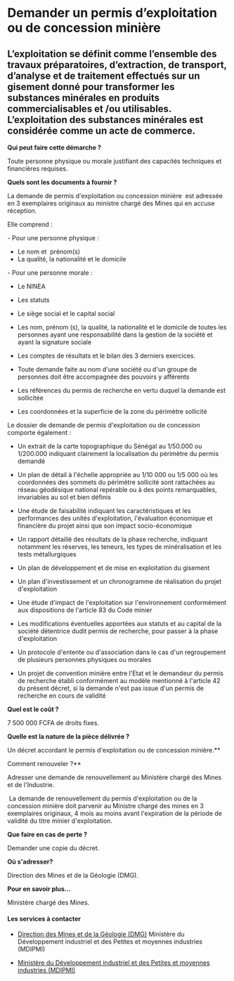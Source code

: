 # Demander un permis d’exploitation ou de concession minière

L’exploitation se définit comme l’ensemble des travaux préparatoires, d’extraction, de transport, d’analyse et de traitement effectués sur un gisement donné pour transformer les substances minérales en produits commercialisables et /ou utilisables. L’exploitation des substances minérales est considérée comme un acte de commerce.
------------------------------------------------------------------------------------------------------------------------------------------------------------------------------------------------------------------------------------------------------------------------------------------------------------------------------------------

**Qui peut faire cette démarche ?**

Toute personne physique ou morale justifiant des capacités techniques et financières requises.

**Quels sont les documents à fournir ?**

La demande de permis d'exploitation ou concession minière  est adressée en 3 exemplaires originaux au ministre chargé des Mines qui en accuse réception.  

Elle comprend :

\- Pour une personne physique :    

*   Le nom et  prénom(s) 
*   La qualité, la nationalité et le domicile

\- Pour une personne morale :  

*   Le NINEA  
    
*   Les statuts  
    
*   Le siège social et le capital social  
    
*   Les nom, prénom (s), la qualité, la nationalité et le domicile de toutes les personnes ayant une responsabilité dans la gestion de la société et ayant la signature sociale  
    
*   Les comptes de résultats et le bilan des 3 derniers exercices.
*   Toute demande faite au nom d'une société ou d'un groupe de personnes doit être accompagnée des pouvoirs y afférents
*   Les références du permis de recherche en vertu duquel la demande est sollicitée  
    
*   Les coordonnées et la superficie de la zone du périmètre sollicité  
    

Le dossier de demande de permis d'exploitation ou de concession comporte également :  

*   Un extrait de la carte topographique du Sénégal au 1/50.000 ou 1/200.000 indiquant clairement la localisation du périmètre du permis demandé  
    
*   Un plan de détail à l'échelle appropriée au 1/10 000 ou 1/5 000 où les coordonnées des sommets du périmètre sollicité sont rattachées au réseau géodésique national repérable ou à des points remarquables, invariables au sol et bien définis  
    
*   Une étude de faisabilité indiquant les caractéristiques et les performances des unités d'exploitation, l'évaluation économique et financière du projet ainsi que son impact socio-économique
*   Un rapport détaillé des résultats de la phase recherche, indiquant notamment les réserves, les teneurs, les types de minéralisation et les tests métallurgiques  
    
*   Un plan de développement et de mise en exploitation du gisement  
    
*   Un plan d'investissement et un chronogramme de réalisation du projet d'exploitation  
    
*   Une étude d'impact de l'exploitation sur l'environnement conformément aux dispositions de l'article 83 du Code minier  
    
*   Les modifications éventuelles apportées aux statuts et au capital de la société détentrice dudit permis de recherche, pour passer à la phase d'exploitation  
    
*   Un protocole d'entente ou d'association dans le cas d'un regroupement de plusieurs personnes physiques ou morales
*   Un projet de convention minière entre l'Etat et le demandeur du permis de recherche établi conformément au modèle mentionné à l'article 42 du présent décret, si la demande n'est pas issue d'un permis de recherche en cours de validité 

**Quel est le coût ?**

7 500 000 FCFA de droits fixes.

**Quelle est la nature de la pièce délivrée ?**  
  
Un décret accordant le permis d'exploitation ou de concession minière.**  
  
Comment renouveler ?**

Adresser une demande de renouvellement au Ministère chargé des Mines et de l'Industrie.  
  
 La demande de renouvellement du permis d'exploitation ou de la concession minière doit parvenir au Ministre chargé des mines en 3 exemplaires originaux, 4 mois au moins avant l'expiration de la période de validité du titre minier d'exploitation.  

**Que faire en cas de perte ?**

Demander une copie du décret.

**Où s'adresser?**

Direction des Mines et de la Géologie (DMG).  

**Pour en savoir plus...**

Ministère chargé des Mines.

#### Les services à contacter

*   [Direction des Mines et de la Géologie (DMG)](../../../services/direction-des-mines-et-de-la-geologie-dmg.md) Ministère du Développement industriel et des Petites et moyennes industries (MDIPMI)  
    
*   [Ministère du Développement industriel et des Petites et moyennes industries (MDIPMI)](../../../services/ministere-du-developpement-industriel-et-des-petites-et-moyennes-industries-mdipmi.md)